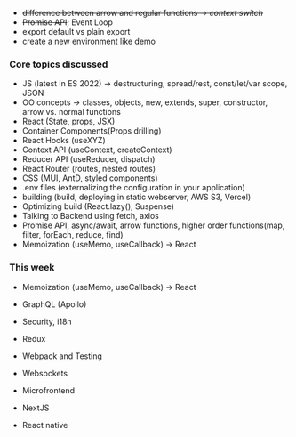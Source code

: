 * ~~difference between arrow and regular functions -> *context switch*~~
* ~~Promise API~~; Event Loop
* export default vs plain export
* create a new environment like demo


### Core topics discussed

* JS (latest in ES 2022) -> destructuring, spread/rest, const/let/var scope, JSON
* OO concepts -> classes, objects, new, extends, super, constructor, arrow vs. normal functions
* React (State, props, JSX)
* Container Components(Props drilling)
* React Hooks (useXYZ)
* Context API (useContext, createContext)
* Reducer API (useReducer, dispatch)
* React Router (routes, nested routes)
* CSS (MUI, AntD, styled components)
* .env files (externalizing the configuration in your application)
* building (build, deploying in static webserver, AWS S3, Vercel)
* Optimizing build (React.lazy(), Suspense)
* Talking to Backend using fetch, axios
* Promise API, async/await, arrow functions, higher order functions(map, filter, forEach, reduce, find)
* Memoization (useMemo, useCallback) -> React

### This week

* Memoization (useMemo, useCallback) -> React

* GraphQL (Apollo)
* Security, i18n
* Redux
* Webpack and Testing
* Websockets
* Microfrontend
* NextJS
* React native





